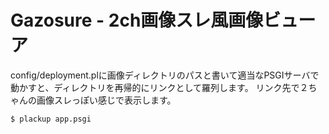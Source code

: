 Gazosure - 2ch画像スレ風画像ビューア
============================================

config/deployment.plに画像ディレクトリのパスと書いて適当なPSGIサーバで動かすと、ディレクトリを再帰的にリンクとして羅列します。
リンク先で２ちゃんの画像スレっぽい感じで表示します。

    $ plackup app.psgi
